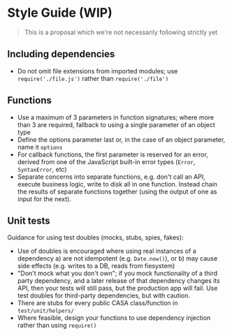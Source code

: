 # Style Guide (WIP)

> This is a proposal which we're not necessarily following strictly yet

## Including dependencies

* Do not omit file extensions from imported modules; use `require('./file.js')` rather than `require('./file')`

## Functions

* Use a maximum of 3 parameters in function signatures; where more than 3 are required, fallback to using a single parameter of an object type
* Define the options parameter last or, in the case of an object parameter, name it `options`
* For callback functions, the first parameter is reserved for an error, derived from one of the JavaScript built-in error types (`Error`, `SyntaxError`, etc)
* Separate concerns into separate functions, e.g. don't call an API, execute business logic, write to disk all in one function. Instead chain the results of separate functions together (using the output of one as input for the next).

## Unit tests

Guidance for using test doubles (mocks, stubs, spies, fakes):

* Use of doubles is encouraged where using real instances of a dependency a) are not idempotent (e.g. `Date.now()`), or b) may cause side effects (e.g. writes to a DB, reads from fiesystem)
* "Don't mock what you don't own"; if you mock functionality of a third party dependency, and a later release of that dependency changes its API, then your tests will still pass, but the production app will fail. Use test doubles for third-party dependencies, but with caution.
* There are stubs for every public CASA class/function in `test/unit/helpers/`
* Where feasible, design your functions to use dependency injection rather than using `require()`
